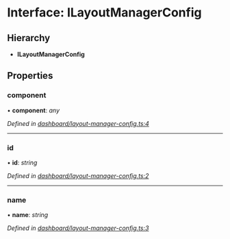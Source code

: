 # Interface: ILayoutManagerConfig

## Hierarchy

* **ILayoutManagerConfig**

## Properties

###  component

• **component**: *any*

*Defined in [dashboard/layout-manager-config.ts:4](https://github.com/TNOCS/csnext/blob/b9521f0/packages/cs-core/src/dashboard/layout-manager-config.ts#L4)*

___

###  id

• **id**: *string*

*Defined in [dashboard/layout-manager-config.ts:2](https://github.com/TNOCS/csnext/blob/b9521f0/packages/cs-core/src/dashboard/layout-manager-config.ts#L2)*

___

###  name

• **name**: *string*

*Defined in [dashboard/layout-manager-config.ts:3](https://github.com/TNOCS/csnext/blob/b9521f0/packages/cs-core/src/dashboard/layout-manager-config.ts#L3)*
